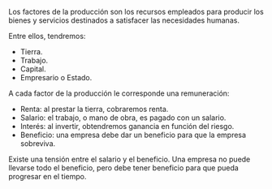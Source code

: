 Los factores de la producción son los recursos empleados para producir los bienes y servicios destinados a satisfacer las necesidades humanas.

Entre ellos, tendremos:

- Tierra.
- Trabajo.
- Capital.
- Empresario o Estado.

A cada factor de la producción le corresponde una remuneración:

- Renta: al prestar la tierra, cobraremos renta.
- Salario: el trabajo, o mano de obra, es pagado con un salario.
- Interés: al invertir, obtendremos ganancia en función del riesgo.
- Beneficio: una empresa debe dar un beneficio para que la empresa sobreviva.

Existe una tensión entre el salario y el beneficio. Una empresa no puede llevarse todo el beneficio, pero debe tener beneficio para que pueda progresar en el tiempo.
